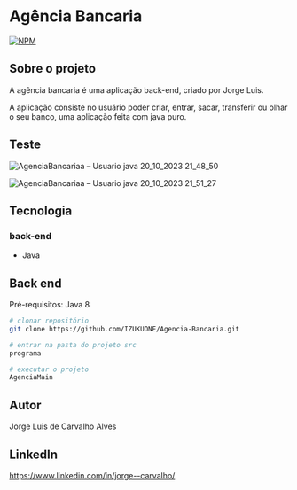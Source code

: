 # Agência Bancaria
[![NPM](https://img.shields.io/npm/l/react)](https://github.com/IZUKUONE/Agencia-Bancaria/blob/main/LICENSE)

## Sobre o projeto 
A agência bancaria é uma aplicação back-end, criado por Jorge Luis.

A aplicação consiste no usuário poder criar, entrar, sacar, transferir ou olhar o seu banco, uma aplicação feita com java puro.

## Teste

![AgenciaBancariaa – Usuario java 20_10_2023 21_48_50](https://github.com/IZUKUONE/Agencia-Bancaria/assets/90990711/7c87daef-a85d-4fff-b4e1-ca34a57502b7)

![AgenciaBancariaa – Usuario java 20_10_2023 21_51_27](https://github.com/IZUKUONE/Agencia-Bancaria/assets/90990711/33be90cf-0c09-4e8d-891e-dbd21ba3cf45)


## Tecnologia

### back-end
- Java

## Back end
Pré-requisitos: Java 8

```bash
# clonar repositório
git clone https://github.com/IZUKUONE/Agencia-Bancaria.git

# entrar na pasta do projeto src
programa

# executar o projeto
AgenciaMain
```
 
## Autor
Jorge Luis de Carvalho Alves

## LinkedIn
https://www.linkedin.com/in/jorge--carvalho/

